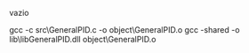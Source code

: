 vazio

gcc -c src\GeneralPID.c -o object\GeneralPID.o
gcc -shared -o lib\libGeneralPID.dll object\GeneralPID.o